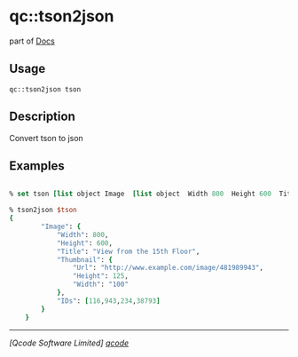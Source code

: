 qc::tson2json
=============

part of [Docs](../index.md)

Usage
-----
`qc::tson2json tson`

Description
-----------
Convert tson to json

Examples
--------
```tcl

% set tson [list object Image  [list object  Width 800  Height 600  Title {View from the 15th Floor}  Thumbnail [list object  Url http://www.example.com/image/481989943  Height 125  Width [list string 100]]  IDs [list array 116 943 234 38793]]]

% tson2json $tson
{
        "Image": {
            "Width": 800,
            "Height": 600,
            "Title": "View from the 15th Floor",
            "Thumbnail": {
                "Url": "http://www.example.com/image/481989943",
                "Height": 125,
                "Width": "100"
            },
            "IDs": [116,943,234,38793]
        }
    }

```

----------------------------------
*[Qcode Software Limited] [qcode]*

[qcode]: http://www.qcode.co.uk "Qcode Software"